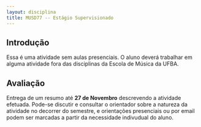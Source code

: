 ```yaml
---
layout: disciplina
title: MUSD77 -- Estágio Supervisionado
---
```


## Introdução

Essa é uma atividade sem aulas presenciais. O aluno deverá trabalhar
em alguma atividade fora das disciplinas da Escola de Música da UFBA.

## Avaliação

Entrega de um resumo até **27 de Novembro** descrevendo a atividade
efetuada. Pode-se discutir e consultar o orientador sobre a natureza
da atividade no decorrer do semestre, e orientações presenciais ou por
email podem ser marcadas a partir da necessidade indivudual do aluno.
